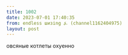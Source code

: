 ```yaml
---
title: 1002
date: 2023-07-01 17:40:35
from: endless шизing ⍼ (channel1162404975)
layout: post
---
```


овсяные котлеты охуенно
